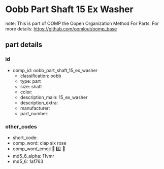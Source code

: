 # Oobb Part Shaft 15 Ex Washer  

note: This is part of OOMP the Oopen Organization Method For Parts. For more details: https://github.com/oomlout/oomp_base

##  part details





### id
* oomp_id: oobb_part_shaft_15_ex_washer
  * classification: oobb
  * type: part
  * size: shaft
  * color: 
  * description_main: 15_ex_washer
  * description_extra: 
  * manufacturer: 
  * part_number: 

### other_codes
* short_code: 
* oomp_word: clap six rose
* oomp_word_emoji :clap: :six: :rose:
* md5_6_alpha: 11vmr
* md5_6: 1af763